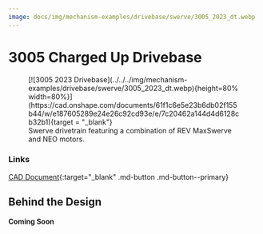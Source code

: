 ```yaml
---
image: docs/img/mechanism-examples/drivebase/swerve/3005_2023_dt.webp
---
```


# 3005 Charged Up Drivebase

<figure markdown="span">
[![3005 2023 Drivebase](../../../img/mechanism-examples/drivebase/swerve/3005_2023_dt.webp){height=80% width=80%}](https://cad.onshape.com/documents/61f1c6e5e23b6db02f155b44/w/e187605289e24e26c92cd93e/e/7c20462a144d4d6128cb32b1){target = "_blank"}
<figcaption>Swerve drivetrain featuring a combination of REV MaxSwerve and NEO motors.</figcaption>
</figure>

### Links

[CAD Document](https://cad.onshape.com/documents/61f1c6e5e23b6db02f155b44/w/e187605289e24e26c92cd93e/e/7c20462a144d4d6128cb32b1 "CAD Document Link"){:target="_blank" .md-button .md-button--primary}

## Behind the Design
**Coming Soon**

<br>